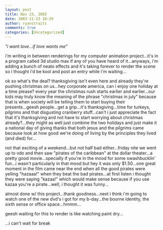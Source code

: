 ```yaml
---
layout: post
title: Nov 23, 2003
date: 2003-11-23 18:29
author: ryanstraits
comments: true
categories: [Uncategorized]
---
```

<i>"i want love...if love wants me"</i>

i'm writing in between renderings for my computer animation project...it's in a program called 3d studio max if any of you have heard of it...anyways, i'm adding a bunch of neato effects and it's taking forever to render the scene so i thought i'd be kool and post an entry while i'm waiting...

ok so what's the deal? thanksgiving isn't even here and already they're pushing christmas on us...hey corporate america, can i enjoy one holiday at a time please? every year the christmas rush starts earlier and earlier...our kids may truly know the meaning of the phrase "christmas in july" because that is when society will be telling them to start buying their presents...geesh people...get a grip...it's thanksgiving...time for turkeys, pilgrims and that disgusting cranberry stuff...can't i just appreciate the fact that it's thanksgiving and not have to start worrying about christmas already?...they might as well just combine the two holidays and just make it a national day of giving thanks that both jesus and the pilgrims came because look at how good we're doing of living by the principles they lived (and died) for...

not that exciting of a weekend...but not half bad either...friday nite we went up to vdo and then saw "pirates of the caribbean" at the dollar theater...a pretty good movie...specially if you're in the mood for some swashbucklin' fun...i wasn't particularly in that mood but hey it was only $1.50...one great moment in the film came near the end when all the good pirates were yelling "hazaaa!" when they beat the bad pirates...at first listen i thought they were saying "kazaa!" which would make sense because if you use kazaa you're a pirate...well, i thought it was funny...

almost done w/ this project...thank goodness...next i think i'm going to watch one of the new dvd's i got for my b-day...the bourne identity, the sixth sense or office space...hmmm...

geesh waiting for this to render is like watching paint dry...

...i can't wait for break
